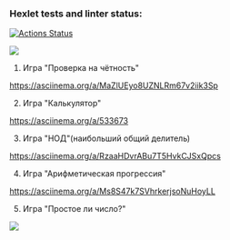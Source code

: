 ### Hexlet tests and linter status:
[![Actions Status](https://github.com/tonyshh/python-project-49/workflows/hexlet-check/badge.svg)](https://github.com/tonyshh/python-project-49/actions)

<a href="https://codeclimate.com/github/tonyshh/python-project-49/maintainability"><img src="https://api.codeclimate.com/v1/badges/8b77c728aa79402f8064/maintainability" /></a>

1. Игра "Проверка на чётность"

https://asciinema.org/a/MaZlUEyo8UZNLRm67v2iik3Sp

2. Игра "Калькулятор"

https://asciinema.org/a/533673

3. Игра "НОД"(наибольший общий делитель)

https://asciinema.org/a/RzaaHDvrABu7T5HvkCJSxQpcs

4. Игра "Арифметическая прогрессия"

https://asciinema.org/a/Ms8S47k7SVhrkerjsoNuHoyLL

5. Игра "Простое ли число?"

<a href="https://asciinema.org/a/J3NLuNrsyUsYoGBbiokbTB19T" target="_blank"><img src="https://asciinema.org/a/J3NLuNrsyUsYoGBbiokbTB19T.svg" /></a>


